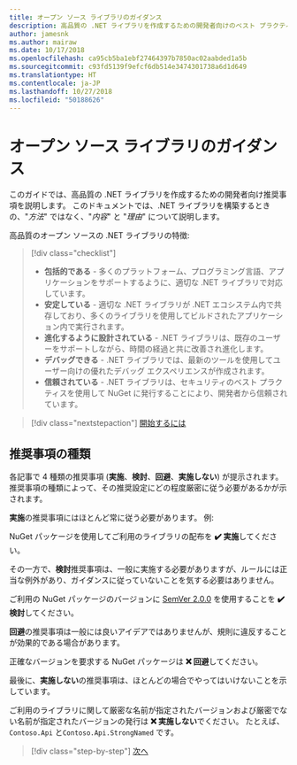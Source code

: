 ```yaml
---
title: オープン ソース ライブラリのガイダンス
description: 高品質の .NET ライブラリを作成するための開発者向けのベスト プラクティスとしての推奨事項。
author: jamesnk
ms.author: mairaw
ms.date: 10/17/2018
ms.openlocfilehash: ca95cb5ba1ebf27464397b7850ac02aabded1a5b
ms.sourcegitcommit: c93fd5139f9efcf6db514e3474301738a6d1d649
ms.translationtype: HT
ms.contentlocale: ja-JP
ms.lasthandoff: 10/27/2018
ms.locfileid: "50188626"
---
```

# <a name="open-source-library-guidance"></a>オープン ソース ライブラリのガイダンス

このガイドでは、高品質の .NET ライブラリを作成するための開発者向け推奨事項を説明します。 このドキュメントでは、.NET ライブラリを構築するときの、"*方法*" ではなく、"*内容*" と "*理由*" について説明します。

高品質のオープン ソースの .NET ライブラリの特徴:

> [!div class="checklist"]
> * **包括的である** - 多くのプラットフォーム、プログラミング言語、アプリケーションをサポートするように、適切な .NET ライブラリで対応しています。
> * **安定している** - 適切な .NET ライブラリが .NET エコシステム内で共存しており、多くのライブラリを使用してビルドされたアプリケーション内で実行されます。
> * **進化するように設計されている** - .NET ライブラリは、既存のユーザーをサポートしながら、時間の経過と共に改善され進化します。
> * **デバッグできる** - .NET ライブラリでは、最新のツールを使用してユーザー向けの優れたデバッグ エクスペリエンスが作成されます。
> * **信頼されている** - .NET ライブラリは、セキュリティのベスト プラクティスを使用して NuGet に発行することにより、開発者から信頼されています。

> [!div class="nextstepaction"]
> [開始するには](./get-started.md)

## <a name="types-of-recommendations"></a>推奨事項の種類

各記事で 4 種類の推奨事項 (**実施**、**検討**、**回避**、**実施しない**) が提示されます。 推奨事項の種類によって、その推奨設定にどの程度厳密に従う必要があるかが示されます。

**実施**の推奨事項にはほとんど常に従う必要があります。 例:

NuGet パッケージを使用してご利用のライブラリの配布を **✔️ 実施**してください。

その一方で、**検討**推奨事項は、一般に実施する必要がありますが、ルールには正当な例外があり、ガイダンスに従っていないことを気する必要はありません。

ご利用の NuGet パッケージのバージョンに [SemVer 2.0.0](https://semver.org/) を使用することを **✔️ 検討**してください。

**回避**の推奨事項は一般には良いアイデアではありませんが、規則に違反することが効果的である場合があります。

正確なバージョンを要求する NuGet パッケージは **❌ 回避**してください。

最後に、**実施しない**の推奨事項は、ほとんどの場合でやってはいけないことを示しています。

ご利用のライブラリに関して厳密な名前が指定されたバージョンおよび厳密でない名前が指定されたバージョンの発行は **❌ 実施しない**でください。 たとえば、`Contoso.Api` と`Contoso.Api.StrongNamed` です。

>[!div class="step-by-step"]
[次へ](./get-started.md)
